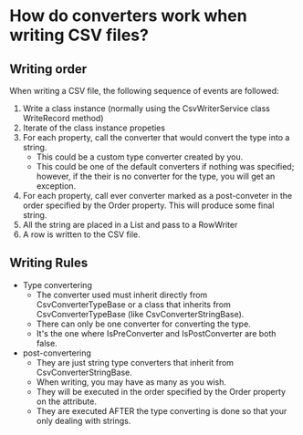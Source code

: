# How do converters work when writing CSV files?

## Writing order
When writing a CSV file, the following sequence of events are followed:
1. Write a class instance (normally using the CsvWriterService class WriteRecord method) 
1. Iterate of the class instance propeties
1. For each property, call the converter that would convert the type into a string.
    - This could be a custom type converter created by you.
    - This could be one of the default converters if nothing was specified; however, if the their is no converter for the type, you will get an exception.
1. For each property, call ever converter marked as a post-conveter in the order specified by the Order property.  This will produce some final string.
1. All the string are placed in a List<string> and pass to a RowWriter
1. A row is written to the CSV file.


## Writing Rules
- Type convertering 
    - The converter used must inherit directly from CsvConverterTypeBase or a class that inherits from CsvConverterTypeBase (like CsvConverterStringBase).
    - There can only be one converter for converting the type.  
    - It's the one where IsPreConverter and IsPostConverter are both false.
- post-convertering
    - They are just string type converters that inherit from CsvConverterStringBase.
    - When writing, you may have as many as you wish.
    - They will be executed in the order specified by the Order property on the attribute.
    - They are executed AFTER the type converting is done so that your only dealing with strings.


